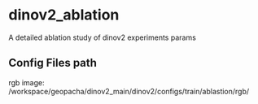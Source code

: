 # dinov2_ablation
A detailed ablation study of dinov2 experiments params 
## Config Files path 

rgb image: /workspace/geopacha/dinov2_main/dinov2/configs/train/ablastion/rgb/

